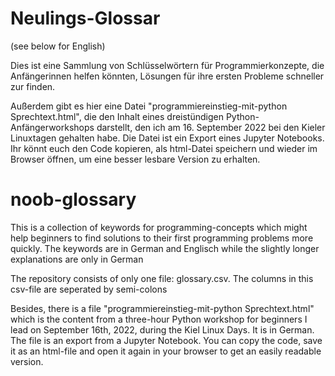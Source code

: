 # Neulings-Glossar
(see below for English)

Dies ist eine Sammlung von Schlüsselwörtern für Programmierkonzepte, die Anfängerinnen helfen könnten, Lösungen für ihre ersten Probleme schneller zur finden.

Außerdem gibt es hier eine Datei "programmiereinstieg-mit-python Sprechtext.html", die den Inhalt eines dreistündigen Python-Anfängerworkshops darstellt, den ich am 16. September 2022 bei den Kieler Linuxtagen gehalten habe. Die Datei ist ein Export eines Jupyter Notebooks. Ihr könnt euch den Code kopieren, als html-Datei speichern und wieder im Browser öffnen, um eine besser lesbare Version zu erhalten.


# noob-glossary
This is a collection of keywords for programming-concepts which might help beginners to find solutions to their first programming problems more quickly. The keywords are in German and Englisch while the slightly longer explanations are only in German

The repository consists of only one file: glossary.csv.
The columns in this csv-file are seperated by semi-colons

Besides, there is a file "programmiereinstieg-mit-python Sprechtext.html" which is the content from a three-hour Python workshop for beginners I lead on September 16th, 2022, during the Kiel Linux Days. It is in German. The file is an export from a Jupyter Notebook. You can copy the code, save it as an html-file and open it again in your browser to get an easily readable version. 
